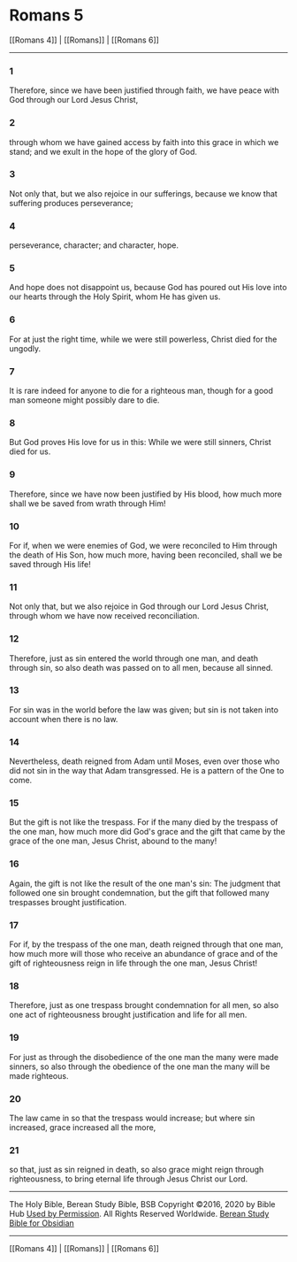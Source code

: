 # Romans 5

[[Romans 4]] | [[Romans]] | [[Romans 6]]

---

### 1
Therefore, since we have been justified through faith, we have peace with God through our Lord Jesus Christ,

### 2
through whom we have gained access by faith into this grace in which we stand; and we exult in the hope of the glory of God.

### 3
Not only that, but we also rejoice in our sufferings, because we know that suffering produces perseverance;

### 4
perseverance, character; and character, hope.

### 5
And hope does not disappoint us, because God has poured out His love into our hearts through the Holy Spirit, whom He has given us.

### 6
For at just the right time, while we were still powerless, Christ died for the ungodly.

### 7
It is rare indeed for anyone to die for a righteous man, though for a good man someone might possibly dare to die.

### 8
But God proves His love for us in this: While we were still sinners, Christ died for us.

### 9
Therefore, since we have now been justified by His blood, how much more shall we be saved from wrath through Him!

### 10
For if, when we were enemies of God, we were reconciled to Him through the death of His Son, how much more, having been reconciled, shall we be saved through His life!

### 11
Not only that, but we also rejoice in God through our Lord Jesus Christ, through whom we have now received reconciliation.

### 12
Therefore, just as sin entered the world through one man, and death through sin, so also death was passed on to all men, because all sinned.

### 13
For sin was in the world before the law was given; but sin is not taken into account when there is no law.

### 14
Nevertheless, death reigned from Adam until Moses, even over those who did not sin in the way that Adam transgressed. He is a pattern of the One to come.

### 15
But the gift is not like the trespass. For if the many died by the trespass of the one man, how much more did God's grace and the gift that came by the grace of the one man, Jesus Christ, abound to the many!

### 16
Again, the gift is not like the result of the one man's sin: The judgment that followed one sin brought condemnation, but the gift that followed many trespasses brought justification.

### 17
For if, by the trespass of the one man, death reigned through that one man, how much more will those who receive an abundance of grace and of the gift of righteousness reign in life through the one man, Jesus Christ!

### 18
Therefore, just as one trespass brought condemnation for all men, so also one act of righteousness brought justification and life for all men.

### 19
For just as through the disobedience of the one man the many were made sinners, so also through the obedience of the one man the many will be made righteous.

### 20
The law came in so that the trespass would increase; but where sin increased, grace increased all the more,

### 21
so that, just as sin reigned in death, so also grace might reign through righteousness, to bring eternal life through Jesus Christ our Lord.

---

The Holy Bible, Berean Study Bible, BSB
Copyright ©2016, 2020 by Bible Hub
[Used by Permission](https://berean.bible/terms.htm). All Rights Reserved Worldwide.
[Berean Study Bible for Obsidian](https://github.com/gapmiss/berean-study-bible-for-obsidian)

---

[[Romans 4]] | [[Romans]] | [[Romans 6]]

